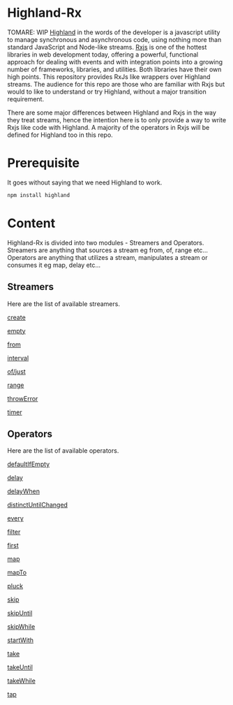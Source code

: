 # Highland-Rx
TOMARE: WIP 
[Highland](https://highlandjs.org/) in the words of the developer is a javascript utility to manage synchronous and asynchronous code, using nothing more than standard JavaScript and Node-like streams. [Rxjs](https://www.learnrxjs.io/) is one of the hottest libraries in web development today, offering a powerful, functional approach for dealing with events and with integration points into a growing number of frameworks, libraries, and utilities. Both libraries have their own high points. This repository provides RxJs like wrappers over Highland streams. The audience for this repo are those who are familiar with Rxjs but would to like to understand or try Highland, without a major transition requirement.

There are some major differences between Highland and Rxjs in the way they treat streams, hence the intention here is to only provide a way to write Rxjs like code with Highland. A majority of the operators in Rxjs will be defined for Highland too in this repo.

# Prerequisite
It goes without saying that we need Highland to work.

```bash
npm install highland
```

# Content

Highland-Rx is divided into two modules - Streamers and Operators. Streamers are anything that sources a stream eg from, of, range etc... Operators are anything that utilizes a stream, manipulates a stream or consumes it eg map, delay etc...

## Streamers
Here are the list of available streamers.

[create](/highland-rx-examples/streamers/create.md)

[empty](/highland-rx-examples/streamers/empty.md) 

[from](/highland-rx-examples/streamers/from.md) 

[interval](/highland-rx-examples/streamers/interval.md) 

[of/just](/highland-rx-examples/streamers/of.md) 

[range](/highland-rx-examples/streamers/range.md) 

[throwError](/highland-rx-examples/streamers/throwError.md) 

[timer](/highland-rx-examples/streamers/timer.md) 


## Operators
Here are the list of available operators.

[defaultIfEmpty](/highland-rx-examples/operators/defaultIfEmpty.md)

[delay](/highland-rx-examples/operators/delay.md)

[delayWhen](/highland-rx-examples/operators/delayWhen.md)

[distinctUntilChanged](/highland-rx-examples/operators/distinctUntilChanged.md)

[every](/highland-rx-examples/operators/every.md)

[filter](/highland-rx-examples/operators/filter.md)

[first](/highland-rx-examples/operators/first.md)

[map](/highland-rx-examples/operators/map.md)

[mapTo](/highland-rx-examples/operators/mapTo.md)

[pluck](/highland-rx-examples/operators/pluck.md)

[skip](/highland-rx-examples/operators/skip.md)

[skipUntil](/highland-rx-examples/operators/skipUntil.md)

[skipWhile](/highland-rx-examples/operators/skipWhile.md)

[startWith](/highland-rx-examples/operators/startWith.md)

[take](/highland-rx-examples/operators/take.md)

[takeUntil](/highland-rx-examples/operators/takeUntil.md)

[takeWhile](/highland-rx-examples/operators/takeWhile.md)

[tap](/highland-rx-examples/operators/tap.md)
